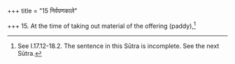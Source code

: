 +++
title = "15 निर्वपणकाले"

+++
15. At the time of taking out material of the offering (paddy),[^1]  


[^1]: See I.17.12-18.2. The sentence in this Sūtra is incomplete. See the next Sūtra.
